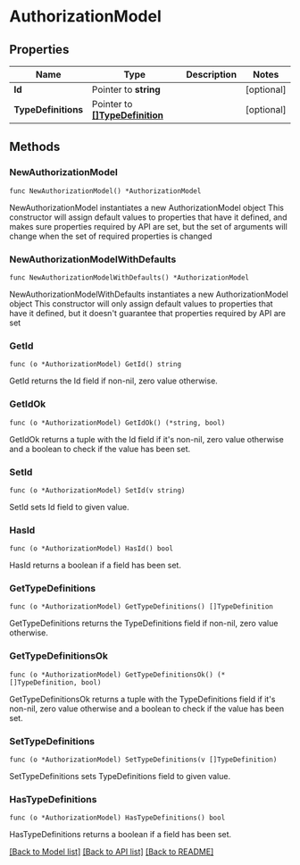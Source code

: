 # AuthorizationModel

## Properties

Name | Type | Description | Notes
------------ | ------------- | ------------- | -------------
**Id** | Pointer to **string** |  | [optional] 
**TypeDefinitions** | Pointer to [**[]TypeDefinition**](TypeDefinition.md) |  | [optional] 

## Methods

### NewAuthorizationModel

`func NewAuthorizationModel() *AuthorizationModel`

NewAuthorizationModel instantiates a new AuthorizationModel object
This constructor will assign default values to properties that have it defined,
and makes sure properties required by API are set, but the set of arguments
will change when the set of required properties is changed

### NewAuthorizationModelWithDefaults

`func NewAuthorizationModelWithDefaults() *AuthorizationModel`

NewAuthorizationModelWithDefaults instantiates a new AuthorizationModel object
This constructor will only assign default values to properties that have it defined,
but it doesn't guarantee that properties required by API are set

### GetId

`func (o *AuthorizationModel) GetId() string`

GetId returns the Id field if non-nil, zero value otherwise.

### GetIdOk

`func (o *AuthorizationModel) GetIdOk() (*string, bool)`

GetIdOk returns a tuple with the Id field if it's non-nil, zero value otherwise
and a boolean to check if the value has been set.

### SetId

`func (o *AuthorizationModel) SetId(v string)`

SetId sets Id field to given value.

### HasId

`func (o *AuthorizationModel) HasId() bool`

HasId returns a boolean if a field has been set.

### GetTypeDefinitions

`func (o *AuthorizationModel) GetTypeDefinitions() []TypeDefinition`

GetTypeDefinitions returns the TypeDefinitions field if non-nil, zero value otherwise.

### GetTypeDefinitionsOk

`func (o *AuthorizationModel) GetTypeDefinitionsOk() (*[]TypeDefinition, bool)`

GetTypeDefinitionsOk returns a tuple with the TypeDefinitions field if it's non-nil, zero value otherwise
and a boolean to check if the value has been set.

### SetTypeDefinitions

`func (o *AuthorizationModel) SetTypeDefinitions(v []TypeDefinition)`

SetTypeDefinitions sets TypeDefinitions field to given value.

### HasTypeDefinitions

`func (o *AuthorizationModel) HasTypeDefinitions() bool`

HasTypeDefinitions returns a boolean if a field has been set.


[[Back to Model list]](../README.md#documentation-for-models) [[Back to API list]](../README.md#documentation-for-api-endpoints) [[Back to README]](../README.md)


